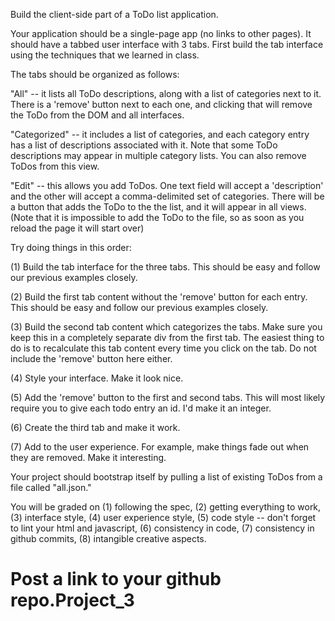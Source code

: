 Build the client-side part of a ToDo list application.

Your application should be a single-page app (no links to other pages). It should have a tabbed user interface with 3 tabs. First build the tab interface using the techniques that we learned in class.

The tabs should be organized as follows:

"All" -- it lists all ToDo descriptions, along with a list of categories next to it. There is a 'remove' button next to each one, and clicking that will remove the ToDo from the DOM and all interfaces.

"Categorized" -- it includes a list of categories, and each category entry has a list of descriptions associated with it. Note that some ToDo descriptions may appear in multiple category lists. You can also remove ToDos from this view.

"Edit" -- this allows you add ToDos. One text field will accept a 'description' and the other will accept a comma-delimited set of categories. There will be a button that adds the ToDo to the the list, and it will appear in all views. (Note that it is impossible to add the ToDo to the file, so as soon as you reload the page it will start over)

Try doing things in this order:

(1) Build the tab interface for the three tabs. This should be easy and follow our previous examples closely.

(2) Build the first tab content without the 'remove' button for each entry. This should be easy and follow our previous examples closely.

(3) Build the second tab content which categorizes the tabs. Make sure you keep this in a completely separate div from the first tab. The easiest thing to do is to recalculate this tab content every time you click on the tab. Do not include the 'remove' button here either.

(4) Style your interface. Make it look nice.

(5) Add the 'remove' button to the first and second tabs. This will most likely require you to give each todo entry an id. I'd make it an integer.

(6) Create the third tab and make it work.

(7) Add to the user experience. For example, make things fade out when they are removed. Make it interesting.

Your project should bootstrap itself by pulling a list of existing ToDos from a file called "all.json."

You will be graded on (1) following the spec, (2) getting everything to work, (3) interface style, (4) user experience style, (5) code style -- don't forget to lint your html and javascript, (6) consistency in code, (7) consistency in github commits, (8) intangible creative aspects.

Post a link to your github repo.Project_3
=========
